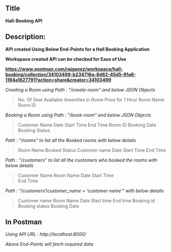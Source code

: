 ## Title 
**Hall-Booking API**


## Description:
**API created Using Below End-Points for a Hall Booking Application**

**Workspace created API can be checked for Ease of Use**

**https://www.postman.com/rajganez/workspace/hall-booking/collection/34103499-b234716a-8d82-45d5-91a6-1194a1627791?action=share&creator=34103499**


*Creating a Room using Path : "/create-room" and below JSON Objects*
> No. Of Seat Available
> Amenities in Room
> Price for 1 Hour
> Room Name
> Room ID <!---Generated Automatically--->

*Booking a Room using Path : "/book-room" and below JSON Objects*
> Customer Name
> Date
> Start Time
> End Time
> Room ID <!---Passed as a Params denoting a booking made by the customer--->
> Booking Date <!---Automatically Generated when booking is done--->
> Booking Status <!--- After Submitting all details, Is Assigned to Booked --->

*Path : "/rooms" to list all the Booked rooms with below details*
<!---Only Booked Rooms are passed into this API--->
<!---Remaning Rooms can be accessed mentioned in "book-room.js" file--->
> Room Name
> Booked Status
> Customer name
> Date
> Start Time
> End Time

*Path : "/customers" to list all the customers who booked the rooms with below details*
<!---Customer Details with Room name will be displayed--->
> Customer Name
> Room Name
> Date
> Start Time    
> End Time

*Path : "/customers?customer_name = 'customer name'" with below details*
<!---For A Particular Customer Name Data will be fetched--->
> Customer name
> Room Name
> Date
> Start time
> End time
> Booking id
> Booking status
> Booking Date

## In Postman

*Using API URL :  http://localhost:8000/*

*Above End-Points will fetch required data*

